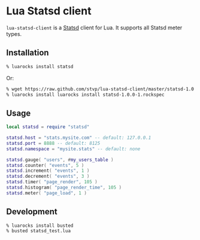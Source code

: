 Lua Statsd client
=================

`lua-statsd-client` is a [Statsd](https://github.com/etsy/statsd) client for
Lua. It supports all Statsd meter types.

Installation
------------

```sh
% luarocks install statsd
```

Or:

```sh
% wget https://raw.github.com/stvp/lua-statsd-client/master/statsd-1.0.0-1.rockspec
% luarocks install luarocks install statsd-1.0.0-1.rockspec
```

Usage
-----

```lua
local statsd = require "statsd"

statsd.host = "stats.mysite.com" -- default: 127.0.0.1
statsd.port = 8888 -- default: 8125
statsd.namespace = "mysite.stats" -- default: none

statsd.gauge( "users", #my_users_table )
statsd.counter( "events", 5 )
statsd.increment( "events", 1 )
statsd.decrement( "events", 3 )
statsd.timer( "page_render", 105 )
statsd.histogram( "page_render_time", 105 )
statsd.meter( "page_load", 1 )
```

Development
-----------

```
% luarocks install busted
% busted statsd_test.lua
```

